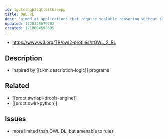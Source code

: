 ```yaml
---
id: 1gdtclhqp3sqtl5lt6zeepp
title: OWL RL
desc: 'aimed at applications that require scalable reasoning without sacrificing too much expressive power'
updated: 1720328679702
created: 1718084598695
---
```


- https://www.w3.org/TR/owl2-profiles/#OWL_2_RL

## Description

- inspired by [[t.km.description-logic]] programs

## Related

- [[prdct.swrlapi-drools-engine]]
- [[prdct.owlrl-python]]

## Issues

- more limited than OWL DL, but amenable to rules